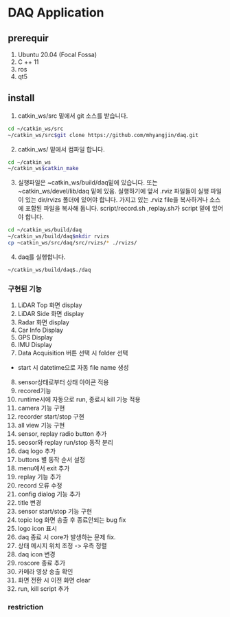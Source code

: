 # DAQ Application

## prerequir
1. Ubuntu 20.04 (Focal Fossa)
2. C ++ 11
3. ros
4. qt5

## install
1. catkin_ws/src 밑에서 git 소스를 받습니다. 

```bash
cd ~/catkin_ws/src
~/catkin_ws/src$git clone https://github.com/mhyangjin/daq.git
```
2. catkin_ws/ 밑에서 컴파일 합니다.

```bash
cd ~/catkin_ws
~/catkin_ws$catkin_make
```

3. 실행파일은 ~catkin_ws/build/daq밑에 있습니다. 또는 ~catkin_ws/devel/lib/daq 밑에 있음.
   실행하기에 앞서 .rviz 파일들이 실행 파일이 있는 dir/rvizs 폴더에 있어야 합니다.
   가지고 있는 .rviz file을 복사하거나 소스에 포함된 파일을 복사해 둡니다.
   script/record.sh ,replay.sh가 script 밑에 있어야 합니다.

```bash
cd ~/catkin_ws/build/daq
~/catkin_ws/build/daq$mkdir rvizs
cp ~catkin_ws/src/daq/src/rvizs/* ./rvizs/
```

4. daq를 실행합니다.
```bash
~/catkin_ws/build/daq$./daq
```
### 구현된 기능
1. LiDAR Top 화면 display
2. LiDAR Side 화면 display
3. Radar 화면 display
4. Car Info Display
5. GPS Display
6. IMU Display
7. Data Acquisition 버튼 선택 시 folder 선택 
  - start 시 datetime으로 자동 file name 생성
8. sensor상태로부터 상태 아이콘 적용
9. recored기능
10. runtime시에 자동으로 run, 종료시 kill 기능 적용
11. camera 기능 구현
12. recorder start/stop 구현
13. all view 기능 구현
14. sensor, replay radio button 추가
15. seosor와 replay run/stop 동작 분리
16. daq logo 추가
17. buttons 별 동작 순서 설정
18. menu에서 exit 추가
19. replay 기능 추가
20. record 오류 수정
21. config dialog 기능 추가
22. title 변경
23. sensor start/stop 기능 구현
24. topic log 화면 송출 후 종료안되는 bug fix
25. logo icon 표시
26. daq 종료 시 core가 발생하는 문제 fix.
27. 상태 메시지 위치 조정 -> 우측 정렬
28. daq icon 변경
29. roscore 종료 추가
30. 카메라 영상 송출 확인
31. 화면 전환 시 이전 화면 clear
32. run, kill script 추가

### restriction



